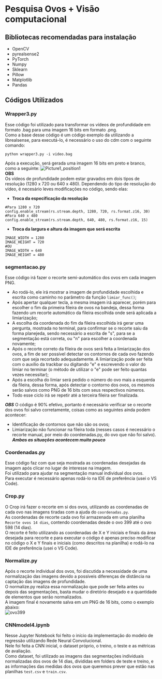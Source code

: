 # Pesquisa Ovos + Visão computacional
## Bibliotecas recomendadas para instalação
- OpenCV
- pyrealsense2
- PyTorch
- Numpy
- Sklearn
- Pillow
- Matplotlib
- Pandas

## Códigos Utilizados
### Wrapper3.py
Esse código foi utilizado para transformar os vídeos de profundidade em formato .bag para uma imagem 16 bits em formato .png.  
Como a base desse código é um código exemplo da utilizando a librealsense, para executá-lo, é necessário o uso do cdm com o seguinte comando:
```
python wrapper3.py -i video.bag
```
Após a execução, será gerada uma imagem 16 bits em preto e branco, como a seguinte:
![Picture1_position1](https://github.com/camilealheiro/Ovos-VC/assets/91702532/cc4d0b1f-8eb7-4667-b26a-533cac3b9fe0)   
**OBS**   
Os vídeos de profundidade podem estar gravados em dois tipos de resolução (1280 x 720 ou 640 x 480). Dependendo do tipo de resolução do vídeo, é necesário leves modificações no código, sendo elas:   
- **Troca da especificação da resolução**
```
#Para 1280 x 720
config.enable_stream(rs.stream.depth, 1280, 720, rs.format.z16, 30)
#Para 640 x 480
config.enable_stream(rs.stream.depth, 640, 480, rs.format.z16, 15)
```
- **Troca da largura e altura da imagem que será escrita**
```
IMAGE_WIDTH = 1280
IMAGE_HEIGHT = 720
#OU
IMAGE_WIDTH = 640
IMAGE_HEIGHT = 480
```

### segmentacao.py
Esse código irá fazer o recorte semi-automático dos ovos em cada imagem PNG.   
- Ao rodá-lo, ele irá mostrar a imagem de profundidade escolhida e escrita como caminho no parâmetro da função `limiar_func()`;
- Após apertar qualquer tecla, a mesma imagem irá aparecer, porém para escolher o fim da primeira fileira de ovos na bandeja, dessa forma fazendo um recorte automático da fileira escolhida onde será aplicada a limiarização;
- A escolha da coordenada do fim da fileira escolhida irá gerar uma pergunta, mostrada no terminal, para confirmar se o recorte saiu da forma planejeda, sendo necessário a escrita de "s", para se a segmentação está correta, ou "n" para escolher a coordenada novamente;
- Após o recorte correto da fileira de ovos será feita a limiarização dos ovos, a fim de ser possível detectar os contornos de cada ovo fazendo com que seja recortado adequadamente. A limiarização pode ser feita com o auxílio da trackbar ou digitando "e" e escrevendo o valor do limiar no terminar (o método de utilizar o "e" pode ser feito quantas vezes necessitar);
- Após a escolha do limiar será pedido o número do ovo mais a esquerda da fileira, dessa forma, após detectar o contorno dos ovos, os mesmos serão salvos como PNG de 16 bits com seus respectivos números.
- Todo esse ciclo irá se repetir até a terceira fileira ser finalizada.

***OBS***
O código é 90% efetivo, portanto é necessário verificar se o recorte dos ovos foi salvo corretamente, coisas como as seguintes ainda podem acontecer:
- Identificação de contornos que não são os ovos;
- Limiarização não funcionar na fileira toda (nesses casos é necessário o recorte manual, por meio do coordenadas.py, do ovo que não foi salvo).   
***Ambas as situações acontecem muito pouco***

### Coordenadas.py
Esse código faz com que seja mostrada as coordenadas desejadas da imagem após clicar no lugar de interesse na imagem.  
Foi utilizado para ajudar na segmentação manual individual dos ovos.  
Para executar é necessário apenas rodá-lo na IDE de preferência (usei o VS Code).

### Crop.py
O Crop irá fazer o recorte em si dos ovos, utilizando as coordenadas de cada ovo nas imagens tiradas com a ajuda do `coordenadas.py`.  
As coordenadas de recorte cada ovo foi armazenada em uma planilha `Recorte ovos 14 dias`, contendo coordenadas desde o ovo 399 até o ovo 598 (14 dias).  
O recorte é feito utilizando as coordenadas de X e Y iniciais e finais da área desejada para recorte e para executar o código é apenas preciso modificar no código o X e Y finais e iniciais (como descritos na planilha) e rodá-lo na IDE de preferência (usei o VS Code).

### Normalize.py
Após o recorte individual dos ovos, foi discutida a necessidade de uma normalização das imagens devido a possíveis diferenças de distância na captação das imagens de profundidade.  
O normalize.py realiza essa normalização que pode ser feita antes ou depois das segmentações, basta mudar o diretório desejado e a quantidade de elementos que serão normalizados.  
A imagem final é novamente salva em um PNG de 16 bits, como o exemplo abaixo:  
![ovo399](https://github.com/camilealheiro/Ovos-VC/assets/91702532/a756c5df-c836-414e-a901-501ef8c2390e)

### CNNmodel4.ipynb
Nesse Jupyter Notebook foi feito o início da implementação do modelo de regressão utilizando Rede Neural Convolucional.  
Nele foi feita a CNN inicial, o dataset próprio, o treino, o teste e as métricas de avaliação.  
Como dataset, foi utilizado as imagens das segmentações individuais normalizadas dos ovos de 14 dias, divididas em folders de teste e treino, e as informações das medidas dos ovos que queremos prever que estão nas planilhas `test.csv` e `train.csv`.


